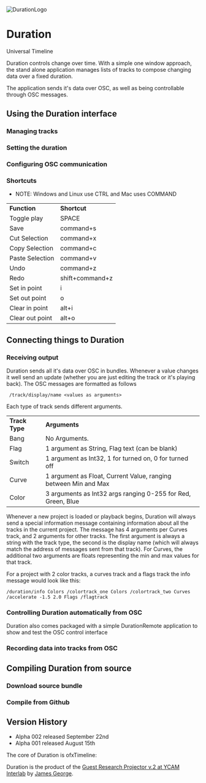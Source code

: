 ![DurationLogo](http://www.duration.cc/icon256.png)
# Duration

Universal Timeline 

Duration controls change over time. With a simple one window approach, the stand alone application manages lists of tracks to compose changing data over a fixed duration.

The application sends it's data over OSC, as well as being controllable through OSC messages.


## Using the Duration interface

### Managing tracks

### Setting the duration

### Configuring OSC communication



### Shortcuts

* NOTE: Windows and Linux use CTRL and Mac uses COMMAND 

<table>
    <tr>
        <td style="font-weight:bold">Function</td><td style="font-weight:bold">Shortcut</td>
    </tr>
    <tr>
        <td>Toggle play</td><td>SPACE</td>
    </tr>
    <tr>
        <td>Save</td><td>command+s</td>
    </tr>
    <tr>
        <td>Cut Selection</td><td>command+x</td>
    </tr>
    <tr>
        <td>Copy Selection</td><td>command+c</td>
    </tr>
    <tr>
        <td>Paste Selection</td><td>command+v</td>
    </tr>
    <tr>
        <td>Undo</td><td>command+z</td>
    </tr>
    <tr>
        <td>Redo</td><td>shift+command+z</td>
    </tr>
    <tr>
        <td>Set in point</td><td>i</td>
    </tr>
    <tr>
        <td>Set out point</td><td>o</td>
    </tr>
    <tr>
        <td>Clear in point</td><td>alt+i</td>
    </tr>
    <tr>
        <td>Clear out point</td><td>alt+o</td>
    </tr>
</table>

## Connecting things to Duration

### Receiving output

Duration sends all it's data over OSC in bundles. Whenever a value changes it well send an update (whether you are just editing the track or it's playing back). The OSC messages are formatted as follows

     /track/display/name <values as arguments>

Each type of track sends different arguments.
<table>
    <tr>
        <td style="font-weight: bold">Track Type</td>
        <td style="font-weight: bold">Arguments</td>
    </tr>
    <tr>
        <td>Bang</td>
        <td>No Arguments.</td>
    </tr>
    <tr>
        <td>Flag</td>
        <td>1 argument as String, Flag text (can be blank)</td>
        </tr>
    <tr>
        <td>Switch</td>
        <td>1 argument as Int32, 1 for turned on, 0 for turned off</td>
    </tr>
    <tr>
        <td>Curve</td>
        <td>1 argument as Float, Current Value, ranging between Min and Max</td>
    </tr>
    <tr>
        <td>Color</td>
        <td>3 arguments as Int32 args ranging 0-255 for Red, Green, Blue</td>
    </tr>
</table>

Whenever a new project is loaded or playback begins, Duration will always send a special information message containing information about all the tracks in the current project. The message has 4 arguments per Curves track, and 2 arguments for other tracks. The first argument is always a string with the track type, the second is the display name (which will always match the address of messages sent from that track). For Curves, the additional two arguments are floats representing the min and max values for that track.

For a project with 2 color tracks, a curves track and a flags track the info message would look like this:
     
    /duration/info Colors /colortrack_one Colors /colortrack_two Curves /accelerate -1.5 2.0 Flags /flagtrack


### Controlling Duration automatically from OSC


Duration also comes packaged with a simple DurationRemote application to show and test the OSC control interface

### Recording data into tracks from OSC


## Compiling Duration from source


### Download source bundle

### Compile from Github



## Version History
 - Alpha 002 released September 22nd
 - Alpha 001 released August 15th



The core of Duration is ofxTimeline: 

Duration is the product of the [Guest Research Projector v.2 at YCAM Interlab](http://interlab.ycam.jp/en/projects/guestresearch/vol2) by [James George](http://www.jamesgeorge.org). 